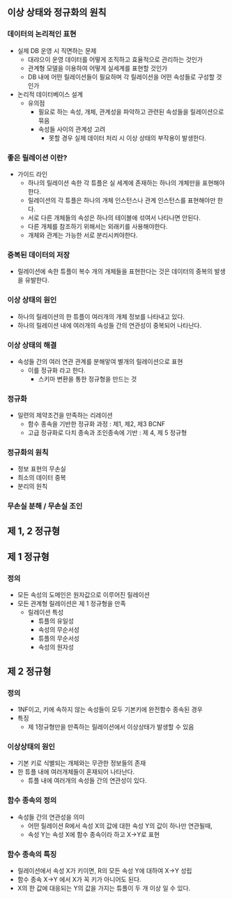 ## 이상 상태와 정규화의 원칙

### 데이터의 논리적인 표현
* 실제 DB 운영 시 직면하는 문제
	* 대랴으이 운영 데이터를 어떻게 조직하고 효율적으로 관리하는 것인가
	* 관계형 모델을 이용하여 어떻게 실세계를 표현할 것인가
	* DB 내에 어떤 릴레이션들이 필요하며 각 릴레이션을 어떤 속성들로 구성할 것인가
* 논리적 데이터베이스 설계
	* 유의점
		* 필요로 하는 속성, 개체, 관계성을 파악하고 관련된 속성들을 릴레이션으로 묶음
		* 속성들 사이의 관계성 고려
			* 못할 경우 실제 데이터 처리 시 이상 상태의 부작용이 발생한다.

### 좋은 릴레이션 이란?
- 가이드 라인
	- 하나의 릴레이션 속한 각 튜플은 실 세계에 존재하는 하나의 개체만을 표현해야한다.
	- 릴레이션의 각 튜플은 하나의 개체 인스턴스나 관계 인스턴스를 표현해야만 한다.
	- 서로 다른 개체들의 속성은 하나의 테이블에 섞여서 나타나면 안된다.
	- 다른 개체를 참조하기 위해서는 외래키를 사용해야한다.
	- 개체와 관계는 가능한 서로 분리시켜야한다.

### 중복된 데이터의 저장
- 릴레이션에 속한 튜플이 복수 개의 개체들을 표현한다는 것은 데이터의 중복의 발생을 유발한다.

### 이상 상태의 원인
- 하나의 릴레이션의 한 튜플이 여러개의 개체 정보를 나타내고 있다.
- 하나의 릴레이션 내에 여러개의 속성들 간의 연관성이 중복되어 나타난다.

### 이상 상태의 해결
- 속성들 간의 여러 연관 관계를 분해앟여 별개의 릴레이션으로 표현
	- 이를 정규화 라고 한다. 
		- 스키마 변환을 통한 정규형을 만드는 것

### 정규화
- 일련의 제약조건을 만족하는 리레이션
	- 함수 종속을 기반한 정규화 과정 : 제1, 제2, 제3 BCNF
	- 고급 정규화로 다치 종속과 조인종속에 기반 : 제 4, 제 5 정규형

### 정규화의 원칙
- 정보 표현의 무손실
- 최소의 데이터 중복
- 분리의 원칙

### 무손실 분해 / 무손실 조인


## 제 1, 2 정규형

## 제 1 정규형

### 정의
- 모든 속성의 도메인은 원자값으로 이루어진 릴레이션
- 모든 관계형 릴레이션은 제 1 정규형을 만족
	- 릴레이션 특성
		- 튜플의 유일성
		- 속성의 무순서성
		- 튜플의 무순서성
		- 속성의 원자성

## 제 2 정규형
### 정의
- 1NF이고, 키에 속하지 않는 속성들이 모두 기본키에 완전함수 종속된 경우
- 특징
	- 제 1정규형만을 만족하는 릴레이션에서 이상상태가 발생할 수 있음

### 이상상태의 원인
- 기본 키로 식별되는 개체와는 무관한 정보들의 존재
- 한 튜플 내에 여러개체들이 혼재되어 나타난다.
	- 튜플 내에 여러개의 속성들 간의 연관성이 있다.

### 함수 종속의 정의
- 속성들 간의 연관성을 의미
	- 어떤 릴레이션 R에서 속성 X의 값에 대한 속성 Y의 값이 하나만 연관될때,
	- 속성 Y는 속성 X에 함수 종속이라 하고 X->Y로 표현

### 함수 종속의 특징
- 릴레이션에서 속성 X가 키이면, R의 모든 속성 Y에 대하여 X->Y 성립
- 함수 종속 X->Y 에서 X가 꼭 키가 아니어도 된다.
- X의 한 값에 대응되는 Y의 값을 가지는 튜플이 두 개 이상 일 수 있다.
